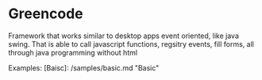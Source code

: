 Greencode
=========

Framework that works similar to desktop apps event oriented, like java swing. That is able to call javascript functions, regsitry events, fill forms, all through java programming without html

Examples:
[Baisc]: /samples/basic.md "Basic"
